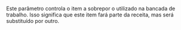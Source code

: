 Este parâmetro controla o item a sobrepor o utilizado na bancada de trabalho. Isso significa que este item fará parte da receita, mas será substituído por outro.
